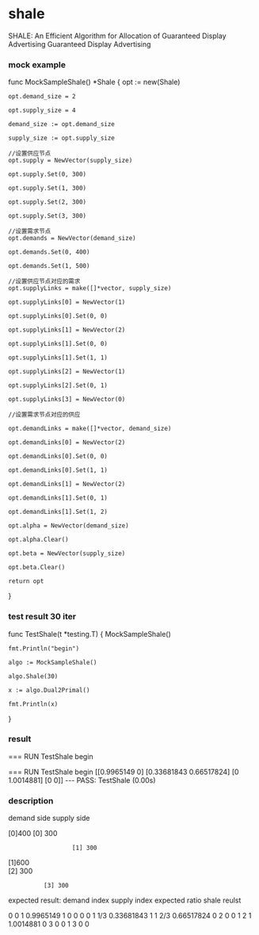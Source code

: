 # shale
SHALE: An Efficient Algorithm for Allocation of Guaranteed Display Advertising Guaranteed Display Advertising

### mock example
func MockSampleShale() *Shale {
	opt := new(Shale)

	opt.demand_size = 2

	opt.supply_size = 4

	demand_size := opt.demand_size

	supply_size := opt.supply_size

	//设置供应节点
	opt.supply = NewVector(supply_size)

	opt.supply.Set(0, 300)

	opt.supply.Set(1, 300)

	opt.supply.Set(2, 300)

	opt.supply.Set(3, 300)

	//设置需求节点
	opt.demands = NewVector(demand_size)

	opt.demands.Set(0, 400)

	opt.demands.Set(1, 500)

	//设置供应节点对应的需求
	opt.supplyLinks = make([]*vector, supply_size)

	opt.supplyLinks[0] = NewVector(1)

	opt.supplyLinks[0].Set(0, 0)

	opt.supplyLinks[1] = NewVector(2)

	opt.supplyLinks[1].Set(0, 0)

	opt.supplyLinks[1].Set(1, 1)

	opt.supplyLinks[2] = NewVector(1)

	opt.supplyLinks[2].Set(0, 1)

	opt.supplyLinks[3] = NewVector(0)

	//设置需求节点对应的供应

	opt.demandLinks = make([]*vector, demand_size)

	opt.demandLinks[0] = NewVector(2)

	opt.demandLinks[0].Set(0, 0)

	opt.demandLinks[0].Set(1, 1)

	opt.demandLinks[1] = NewVector(2)

	opt.demandLinks[1].Set(0, 1)

	opt.demandLinks[1].Set(1, 2)

	opt.alpha = NewVector(demand_size)

	opt.alpha.Clear()

	opt.beta = NewVector(supply_size)

	opt.beta.Clear()

	return opt

}

### test result 30 iter

func TestShale(t *testing.T) {
	MockSampleShale()

	fmt.Println("begin")

	algo := MockSampleShale()

	algo.Shale(30)

	x := algo.Dual2Primal()

	fmt.Println(x)
}


### result

=== RUN   TestShale
begin

=== RUN   TestShale
begin
[[0.9965149 0] [0.33681843 0.66517824] [0 1.0014881] [0 0]]
--- PASS: TestShale (0.00s)

### description

demand side          supply side

[0]400                [0] 300

                      [1] 300 
[1]600                 
                      [2] 300
		      
		      [3] 300
		  
expected result:
demand index	supply index	expected ratio	shale reulst

0                    0                  1                0.9965149
1                    0                  0                0
0                    1                  1/3              0.33681843
1                    1                  2/3              0.66517824
0                    2                  0                0
1                    2                  1                1.0014881
0                    3                  0                0
1                    3                  0                0

